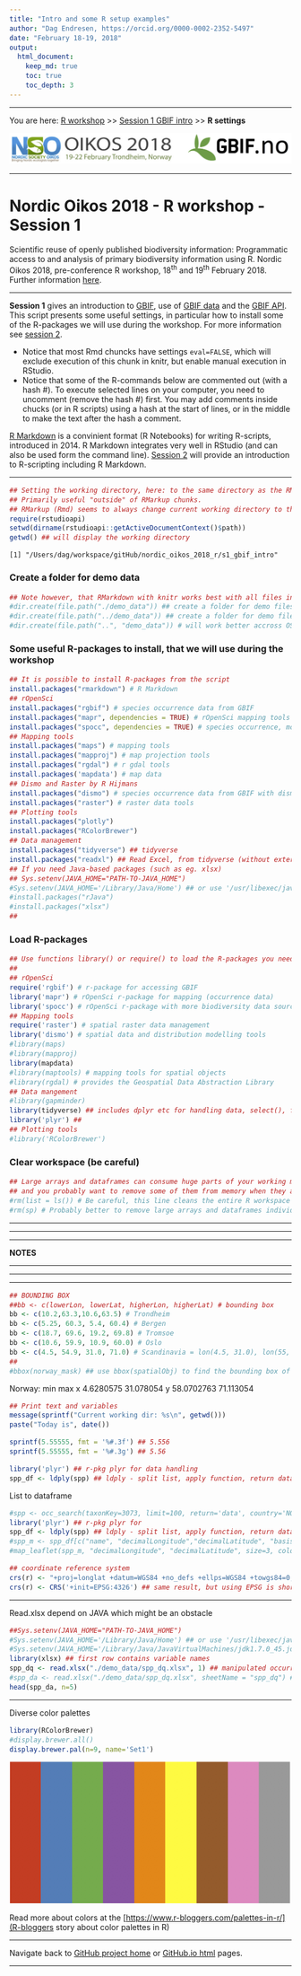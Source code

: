 ```yaml
---
title: "Intro and some R setup examples"
author: "Dag Endresen, https://orcid.org/0000-0002-2352-5497"
date: "February 18-19, 2018"
output:
  html_document:
    keep_md: true
    toc: true
    toc_depth: 3
---
```


<!-- setup.html is generated from setup.Rmd. Please edit that file -->

***

You are here: [R workshop](../) >> [Session 1 GBIF intro](./) >> **R settings**

![](../demo_data/NSO_2018_GBIF_NO.png "NSO 2018")

***

# Nordic Oikos 2018 - R workshop - Session 1

Scientific reuse of openly published biodiversity information: Programmatic access to and analysis of primary biodiversity information using R. Nordic Oikos 2018, pre-conference R workshop, 18<sup>th</sup> and 19<sup>th</sup> February 2018. Further information [here](http://www.gbif.no/events/2018/Nordic-Oikos-2018-R-workshop.html).

***

**Session 1** gives an introduction to [GBIF](https://www.gbif.org/), use of [GBIF data](https://www.gbif.org/resource/search?contentType=dataUse) and the [GBIF API](https://www.gbif.org/developer/summary). This script presents some useful settings, in particular how to install some of the R-packages we will use during the workshop. For more information see [session 2](../s2_r_intro).


* Notice that most Rmd chuncks have settings ```eval=FALSE```, which will exclude execution of this chunk in knitr, but enable manual execution in RStudio.
* Notice that some of the R-commands below are commented out (with a hash #). To execute selected lines on your computer, you need to uncomment (remove the hash #) first. You may add comments inside chucks (or in R scripts) using a hash at the start of lines, or in the middle to make the text after the hash a comment.


[R Markdown](http://rmarkdown.rstudio.com/) is a convinient format (R Notebooks) for writing R-scripts, introduced in 2014. R Markdown integrates very well in RStudio (and can also be used form the command line). [Session 2](../s2_r_intro) will provide an introduction to R-scripting including R Markdown.

***


```r
## Setting the working directory, here: to the same directory as the RMD-script. 
## Primarily useful "outside" of RMarkup chunks.
## RMarkup (Rmd) seems to always change current working directory to the same as the Rmd-script.
require(rstudioapi)
setwd(dirname(rstudioapi::getActiveDocumentContext()$path))
getwd() ## will display the working directory
```

```
[1] "/Users/dag/workspace/gitHub/nordic_oikos_2018_r/s1_gbif_intro"
```

### Create a folder for demo data

```r
## Note however, that RMarkdown with knitr works best with all files in the same directory.
#dir.create(file.path("./demo_data")) ## create a folder for demo files (inside working directory)
#dir.create(file.path("../demo_data")) ## create a folder for demo files (next to working directory)
#dir.create(file.path("..", "demo_data")) # will work better accross OS? on Windows?
```

### Some useful R-packages to install, that we will use during the workshop

```r
## It is possible to install R-packages from the script
install.packages("rmarkdown") # R Markdown
## rOpenSci
install.packages("rgbif") # species occurrence data from GBIF
install.packages("mapr", dependencies = TRUE) # rOpenSci mapping tools
install.packages("spocc", dependencies = TRUE) # species occurrence, more than GBIF
## Mapping tools
install.packages("maps") # mapping tools
install.packages("mapproj") # map projection tools
install.packages("rgdal") # r gdal tools
install.packages('mapdata') # map data
## Dismo and Raster by R Hijmans
install.packages("dismo") # species occurrence data from GBIF with dismo
install.packages("raster") # raster data tools
## Plotting tools
install.packages("plotly")
install.packages("RColorBrewer")
## Data management
install.packages("tidyverse") ## tidyverse
install.packages("readxl") ## Read Excel, from tidyverse (without external Java dependencies)
## If you need Java-based packages (such as eg. xlsx)
## Sys.setenv(JAVA_HOME="PATH-TO-JAVA_HOME")
#Sys.setenv(JAVA_HOME='/Library/Java/Home') ## or use '/usr/libexec/java_home -d 64'
#install.packages("rJava")
#install.packages("xlsx")
##
```

### Load R-packages

```r
## Use functions library() or require() to load the R-packages you need
##
## rOpenSci
require('rgbif') # r-package for accessing GBIF
library('mapr') # rOpenSci r-package for mapping (occurrence data)
library('spocc') # rOpenSci r-package with more biodiversity data sources than GBIF
## Mapping tools
require('raster') # spatial raster data management
library('dismo') # spatial data and distribution modelling tools
#library(maps)
#library(mapproj)
library(mapdata)
#library(maptools) # mapping tools for spatial objects
#library(rgdal) # provides the Geospatial Data Abstraction Library
## Data mangement
#library(gapminder)
library(tidyverse) ## includes dplyr etc for handling data, select(), filter()
library('plyr') ##
## Plotting tools
#library('RColorBrewer')
```

### Clear workspace (be careful)

```r
## Large arrays and dataframes can consume huge parts of your working memory,
## and you probably want to remove some of them from memory when they are not needed anymore.
#rm(list = ls()) # Be careful, this line cleans the entire R workspace
#rm(sp) # Probably better to remove large arrays and dataframes individually
```



***
***
***
**NOTES**
***
***
***


```r
## BOUNDING BOX
##bb <- c(lowerLon, lowerLat, higherLon, higherLat) # bounding box
bb <- c(10.2,63.3,10.6,63.5) # Trondheim
bb <- c(5.25, 60.3, 5.4, 60.4) # Bergen
bb <- c(18.7, 69.6, 19.2, 69.8) # Tromsoe
bb <- c(10.6, 59.9, 10.9, 60.0) # Oslo
bb <- c(4.5, 54.9, 31.0, 71.0) # Scandinavia = lon(4.5, 31.0), lon(55, 71)
##
#bbox(norway_mask) ## use bbox(spatialObj) to find the bounding box of a spatial object
```

Norway:
         min       max
x  4.6280575 31.078054
y 58.0702763 71.113054



```r
## Print text and variables
message(sprintf("Current working dir: %s\n", getwd()))
paste("Today is", date())
```


```r
sprintf(5.55555, fmt = '%#.3f') ## 5.556
sprintf(5.55555, fmt = '%#.3g') ## 5.56
```


```r
library('plyr') ## r-pkg plyr for data handling
spp_df <- ldply(spp) ## ldply - split list, apply function, return dataframe (here list to df)
```

List to dataframe

```r
#spp <- occ_search(taxonKey=3073, limit=100, return='data', country='NO', hasCoordinate=TRUE)
library('plyr') ## r-pkg plyr for 
spp_df <- ldply(spp) ## ldply - split list, apply function, return dataframe (here list to df)
#spp_m <- spp_df[c("name", "decimalLongitude","decimalLatitude", "basisOfRecord", "year", "municipality")]
#map_leaflet(spp_m, "decimalLongitude", "decimalLatitude", size=3, color=cols)
```


```r
## coordinate reference system
crs(r) <- "+proj=longlat +datum=WGS84 +no_defs +ellps=WGS84 +towgs84=0,0,0" ## set CRS
crs(r) <- CRS('+init=EPSG:4326') ## same result, but using EPSG is shorter to write, and easier
```

***

Read.xlsx depend on JAVA which might be an obstacle

```r
##Sys.setenv(JAVA_HOME="PATH-TO-JAVA_HOME")
#Sys.setenv(JAVA_HOME='/Library/Java/Home') ## or use '/usr/libexec/java_home -d 64'
#Sys.setenv(JAVA_HOME='/Library/Java/JavaVirtualMachines/jdk1.7.0_45.jdk/Contents/Home')
library(xlsx) ## first row contains variable names
spp_dq <- read.xlsx("./demo_data/spp_dq.xlsx", 1) ## manipulated occurrence data, introduced errors
#spp_da <- read.xlsx("./demo_data/spp_dq.xlsx", sheetName = "spp_dq") ## alt: choose named worksheet
head(spp_da, n=5)
```

***

Diverse color palettes

```r
library(RColorBrewer)
#display.brewer.all()
display.brewer.pal(n=9, name='Set1')
```

![colorBrewer Set1](./demo_data/display-brewer-pal_Set1.png "colorBrewer Set1")


Read more about colors at the [https://www.r-bloggers.com/palettes-in-r/](R-bloggers story about color palettes in R)

***

Navigate back to [GitHub project home](https://github.com/GBIF-Europe/nordic_oikos_2018_r) or [GitHub.io html](https://gbif-europe.github.io/nordic_oikos_2018_r/) pages.

***
